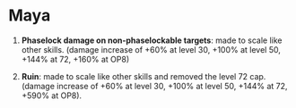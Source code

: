 # Maya

1. **Phaselock damage on non-phaselockable targets**: made to scale like other skills.
(damage increase of +60% at level 30, +100% at level 50, +144% at 72, +160% at OP8)

2. **Ruin**: made to scale like other skills and removed the level 72 cap.
(damage increase of +60% at level 30, +100% at level 50, +144% at 72, +590% at OP8).
